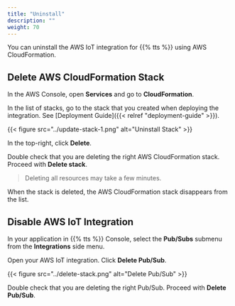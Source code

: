 ```yaml
---
title: "Uninstall"
description: ""
weight: 70
---
```


You can uninstall the AWS IoT integration for {{% tts %}} using AWS CloudFormation.

<!--more-->

## Delete AWS CloudFormation Stack

In the AWS Console, open **Services** and go to **CloudFormation**.

In the list of stacks, go to the stack that you created when deploying the integration. See [Deployment Guide]({{< relref "deployment-guide" >}}).

{{< figure src="../update-stack-1.png" alt="Uninstall Stack" >}}

In the top-right, click **Delete**.

Double check that you are deleting the right AWS CloudFormation stack. Proceed with **Delete stack**.

> Deleting all resources may take a few minutes.

When the stack is deleted, the AWS CloudFormation stack disappears from the list.

## Disable AWS IoT Integration

In your application in {{% tts %}} Console, select the **Pub/Subs** submenu from the **Integrations** side menu.

Open your AWS IoT integration. Click **Delete Pub/Sub**.

{{< figure src="../delete-stack.png" alt="Delete Pub/Sub" >}}

Double check that you are deleting the right Pub/Sub. Proceed with **Delete Pub/Sub**.
